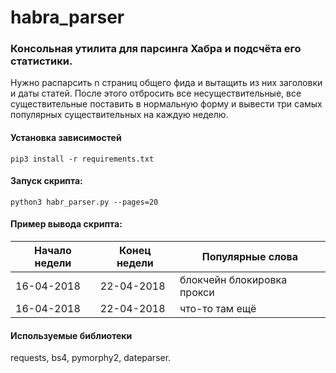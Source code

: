 # habra_parser

### Консольная утилита для парсинга Хабра и подсчёта его статистики.

Нужно распарсить n страниц общего фида и вытащить из них заголовки и даты статей. После этого отбросить все несуществительные,
все существительные поставить в нормальную форму и вывести три самых популярных существительных на каждую неделю.

#### Установка зависимостей

```
pip3 install -r requirements.txt
```

#### Запуск скрипта:
```
python3 habr_parser.py --pages=20
```

#### Пример вывода скрипта:


Начало недели | Конец недели | Популярные слова             
--------------|--------------|-------------------------------
16-04-2018    |  22-04-2018  |  блокчейн блокировка прокси  
16-04-2018    |  22-04-2018  |  что-то там ещё              


#### Используемые библиотеки 

requests, bs4, pymorphy2, dateparser.